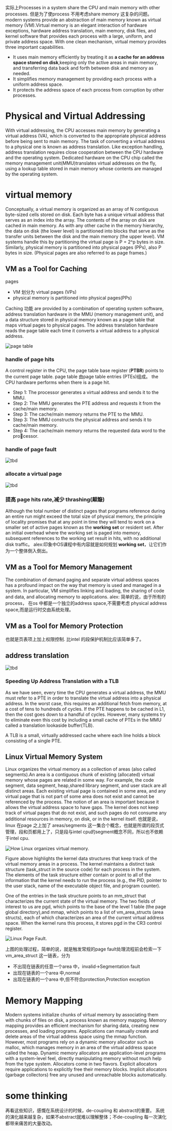 
实际上Processes in a system share the CPU and main memory with other processes. 但是为了使process 不用考虑share memory 这复杂的问题。modern systems provide an abstraction of main memory known as virtual memory (VM).Virtual memory is an elegant interaction of hardware exceptions, hardware address translation, main memory, disk files, and kernel software that provides each process with a large, uniform, and private address space. With one clean mechanism, virtual memory provides three important capabilities.
* It uses main memory efficiently by treating it as **a cache for an address space stored on disk**,keeping only the active areas in main memory, and transferring data back and forth between disk and memory as needed. 
* It simplifies memory management by providing each process with a uniform address space. 
* It protects the address space of each process from corruption by other processes.


# Physical and Virtual Addressing

With virtual addressing, the CPU accesses main memory by generating a virtual address (VA), which is converted to the appropriate physical address before being sent to main memory. The task of converting a virtual address to a physical one is known as address translation. Like exception handling, address translation requires close cooperation between the CPU hardware and the operating system. Dedicated hardware on the CPU chip called the memory management unit(MMU)translates virtual addresses on the fly, using a lookup table stored in main memory whose contents are managed by the operating system.

# virtual memory
Conceptually, a virtual memory is organized as an array of N contiguous byte-sized cells stored on disk. Each byte has a unique virtual address that serves as an index into the array. The contents of the array on disk are cached in main memory. As with any other cache in the memory hierarchy, the data on disk (the lower level) is partitioned into blocks that serve as the transfer units between the disk and the main memory (the upper level). VM systems handle this by partitioning the virtual page is P = 2^p bytes in size. Similarly, physical memory is partitioned into physical pages (PPs), also P bytes in size. (Physical pages are also referred to as page frames.)


## VM as a Tool for Caching

pages

* VM 划分为 virtual pages (VPs)
* physical memory is partitioned into physical pages(PPs)

Caching 功能 are provided by a combination of operating system software, address translation hardware in the MMU (memory management unit), and a data structure stored in physical memory known as a page table that maps virtual pages to physical pages. The address translation hardware reads the page table
each time it converts a virtual address to a physical address. 

![page table](images/fig_9_4.png)

###  handle of page hits
A control register in the CPU, the page table base register (**PTBR**) points to the current page table.  page table 由page table entries (PTEs)组成。
the CPU hardware performs when there is a page hit.
* Step 1: The processor generates a virtual address and sends it to the MMU.
* Step 2: The MMU generates the PTE address and requests it from the cache/main memory.
* Step 3: The cache/main memory returns the PTE to the MMU.
* Step 3: The MMU constructs the physical address and sends it to cache/main memory.
* Step 4: The cache/main memory returns the requested data word to the processor.

### handle of page fault
![tbd](images/CSAPP_pagefault.png)

### allocate a virtual page
![tbd](images/CSAPP_newpage.png)

### 提高 page hits rate,减少 thrashing(颠簸)
Although the total number of distinct pages that programs reference during an entire run might exceed the total size of physical memory, the principle of locality promises that at any point in time they will tend to work on a smaller set of active pages known as the **working set** or resident set. After an initial overhead where the working set is paged into memory, subsequent references to the working set result in hits, with no additional disk traffic。 alex:印象中OS课程中有内容就是如何规划 **working set**，让它们作为一个整体倒入倒出。

## VM as a Tool for Memory Management
The combination of demand paging and separate virtual address spaces has a profound impact on the way that memory is used and managed in a system. In
particular, VM simplifies linking and loading, the sharing of code and data, and allocating memory to applications.
alex: 简单的说，由于所有的process， 在os 中都是一个独立的address space,不需要考虑 physical address space,而是运行时交由系统处理。


## VM as a Tool for Memory Protection
也就是页表项上加上权限控制. 比intel 的段保护机制比应该简单多了。


## address translation

![tbd](images/CSAPP_pagetable.png)

### Speeding Up Address Translation with a TLB
As we have seen, every time the CPU generates a virtual address, the MMU must refer to a PTE in order to translate the virtual address into a physical address. In the worst case, this requires an additional fetch from memory, at a cost of tens to hundreds of cycles. If the PTE happens to be cached in L1, then the cost goes down to a handful of cycles. However, many systems try to eliminate even this cost by including a small cache of PTEs in the MMU called a translation lookaside buffer(TLB).

A TLB is a small, virtually addressed cache where each line holds a block consisting of a single PTE.


## Linux Virtual Memory System
Linux organizes the virtual memory as a collection of areas (also called segments).An area is a contiguous chunk of existing (allocated) virtual memory whose pages are related in some way. For example, the code segment, data segment, heap,shared library segment, and user stack are all distinct areas. Each existing virtual page is contained in some area, and any virtual page that is not part of some area does not exist and cannot be referenced by the process. The notion of an area is important because it allows the virtual address space to have gaps. The kernel does not keep track of virtual pages that do not exist, and such pages do not consume any additional resources in memory, on disk, or in the kernel itself. 也就是说，linux 在page 之上加了 areas/segments 这一集合个概念，也就是所谓的段页式管理，段和页都用上了，只是段与intel cpu的segment概念不同，所以也不依赖于intel cpu.

![How Linux organizes virtual memory.](images/fig_9_27.png)

Figure above highlights the kernel data structures that keep track of the virtual memory areas in a process. The kernel maintains a distinct task structure (task_struct in the source code) for each process in the system. The elements of the task structure either contain or point to all of the information that the kernel needs to run the process (e.g., the PID, pointer to the user stack, name of the executable object file, and program counter).

One of the entries in the task structure points to an mm_struct that characterizes the current state of the virtual memory. The two fields of interest to us
are pgd, which points to the base of the level 1 table (the page global directory),and mmap, which points to a list of vm_area_structs (area structs), each of which characterizes an area of the current virtual address space. When the kernel runs this process, it stores pgd in the CR3 control register.

![Linux Page Fault.](images/fig_9_28.png)

上图的处理过程，简单的说，就是触发常规的page fault处理流程前会检索一下vm_area_struct 这一链表，分为
* 不出现在链表的任意一个area 中，invalid->Segmentation fault
* 出现在链表的一个area 中,normal
* 出现在链表的一个area 中,但不符合protection,Protection exception

# Memory Mapping
Modern systems initialize chunks of virtual memory by associating them with chunks of files on disk, a process known as memory mapping. Memory mapping
provides an efficient mechanism for sharing data, creating new processes, and loading programs. Applications can manually create and delete areas of the virtual address space using the mmap function. However, most programs rely on a dynamic memory allocator such as malloc, which manages memory in an area of the virtual address space called the heap. Dynamic memory allocators are application-level programs with a system-level feel, directly manipulating memory without much help from the type system. Allocators come in two flavors. Explicit allocators require applications to explicitly free their memory blocks. Implicit allocators (garbage collectors) free any unused and unreachable blocks automatically.


# some thinking
再看这些知识，感慨在系统设计的时候，de-coupling 和 abstract的重要。 系统的演化越来越复杂，如果不abstract就难以理解整体；不de-coupling 每一次演化都带来痛苦的大量改动。


